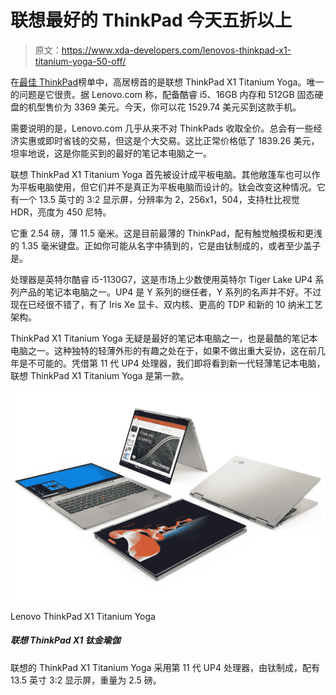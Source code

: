 # 联想最好的 ThinkPad 今天五折以上

> 原文：<https://www.xda-developers.com/lenovos-thinkpad-x1-titanium-yoga-50-off/>

在[最佳 ThinkPad](https://www.xda-developers.com/best-thinkpads/)榜单中，高居榜首的是联想 ThinkPad X1 Titanium Yoga。唯一的问题是它很贵。据 Lenovo.com 称，配备酷睿 i5、16GB 内存和 512GB 固态硬盘的机型售价为 3369 美元。今天，你可以花 1529.74 美元买到这款手机。

需要说明的是，Lenovo.com 几乎从来不对 ThinkPads 收取全价。总会有一些经济实惠或即时省钱的交易，但这是个大交易。这比正常价格低了 1839.26 美元，坦率地说，这是你能买到的最好的笔记本电脑之一。

联想 ThinkPad X1 Titanium Yoga 首先被设计成平板电脑。其他敞篷车也可以作为平板电脑使用，但它们并不是真正为平板电脑而设计的。钛会改变这种情况。它有一个 13.5 英寸的 3:2 显示屏，分辨率为 2，256x1，504，支持杜比视觉 HDR，亮度为 450 尼特。

它重 2.54 磅，薄 11.5 毫米。这是目前最薄的 ThinkPad，配有触觉触摸板和更浅的 1.35 毫米键盘。正如你可能从名字中猜到的，它是由钛制成的，或者至少盖子是。

处理器是英特尔酷睿 i5-1130G7，这是市场上少数使用英特尔 Tiger Lake UP4 系列产品的笔记本电脑之一。UP4 是 Y 系列的继任者，Y 系列的名声并不好。不过现在已经很不错了，有了 Iris Xe 显卡、双内核、更高的 TDP 和新的 10 纳米工艺架构。

ThinkPad X1 Titanium Yoga 无疑是最好的笔记本电脑之一，也是最酷的笔记本电脑之一。这种独特的轻薄外形的有趣之处在于，如果不做出重大妥协，这在前几年是不可能的。凭借第 11 代 UP4 处理器，我们即将看到新一代轻薄笔记本电脑，联想 ThinkPad X1 Titanium Yoga 是第一款。

 <picture>![Lenovo's titanium convertible is made with tablet users in mind, also packing Intel Tiger Lake processors with Iris Xe graphics, Thunderbolt 4, and more.](img/18aff7b39d6c1c424f7acb662f24f729.png)</picture> 

Lenovo ThinkPad X1 Titanium Yoga

##### 联想 ThinkPad X1 钛金瑜伽

联想的 ThinkPad X1 Titanium Yoga 采用第 11 代 UP4 处理器，由钛制成，配有 13.5 英寸 3:2 显示屏，重量为 2.5 磅。